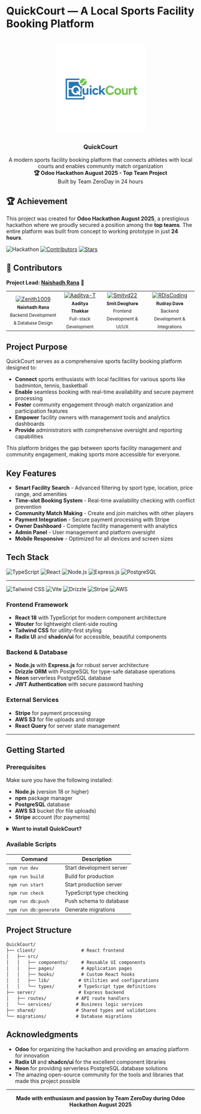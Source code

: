 # QuickCourt — A Local Sports Facility Booking Platform

<br />
<div align="center">
  <a href="https://github.com/Aaditya-T/QuickCourt">
    <img src="client/public/logo.png" alt="Logo" width="240" height="240">
  </a>

  <h3 align="center">QuickCourt</h3>

  <p align="center">
    A modern sports facility booking platform that connects athletes with local courts and enables community match organization
    <br />
    <strong>🏆 Odoo Hackathon August 2025 - Top Team Project</strong>
    <br />
    Built by Team ZeroDay in 24 hours
  </p>
</div>

## 🏆 Achievement

This project was created for **Odoo Hackathon August 2025**, a prestigious hackathon where we proudly secured a position among the **top teams**. The entire platform was built from concept to working prototype in just **24 hours**.

![Hackathon](https://img.shields.io/badge/Odoo_Hackathon_2025-Top_Team-gold?style=for-the-badge&logo=trophy&logoColor=white)
[![Contributors](https://img.shields.io/github/contributors/Aaditya-T/QuickCourt?style=for-the-badge)](https://github.com/Aaditya-T/QuickCourt/graphs/contributors)
[![Stars](https://img.shields.io/github/stars/Aaditya-T/QuickCourt?style=for-the-badge)](https://github.com/Aaditya-T/QuickCourt/stargazers)

## 👥 Contributors

**Project Lead: [Naishadh Rana](https://github.com/Zenith1009)** 🎯

<table>
<tr>
    <td align="center">
        <a href="https://github.com/Zenith1009">
            <img src="https://github.com/Zenith1009.png" width="100px;" alt="Zenith1009"/>
            <br />
            <sub><b>Naishadh Rana</b></sub>
        </a>
        <br />
        <sub>Backend Development & Database Design</sub>
    </td>
    <td align="center">
        <a href="https://github.com/Aaditya-T">
            <img src="https://github.com/Aaditya-T.png" width="100px;" alt="Aaditya-T"/>
            <br />
            <sub><b>Aaditya Thakkar</b></sub>
        </a>
        <br />
        <sub>Full-stack Development</sub>
    </td>
    <td align="center">
        <a href="https://github.com/Smitvd22">
            <img src="https://github.com/Smitvd22.png" width="100px;" alt="Smitvd22"/>
            <br />
            <sub><b>Smit Deoghare</b></sub>
        </a>
        <br />
        <sub>Frontend Development & UI/UX</sub>
    </td>
    <td align="center">
        <a href="https://github.com/RDisCoding">
            <img src="https://github.com/RDisCoding.png" width="100px;" alt="RDisCoding"/>
            <br />
            <sub><b>Rudray Dave</b></sub>
        </a>
        <br />
        <sub>Backend Development & Integrations</sub>
    </td>
</tr>
</table>

## Project Purpose

QuickCourt serves as a comprehensive sports facility booking platform designed to:

- **Connect** sports enthusiasts with local facilities for various sports like badminton, tennis, basketball
- **Enable** seamless booking with real-time availability and secure payment processing
- **Foster** community engagement through match organization and participation features
- **Empower** facility owners with management tools and analytics dashboards
- **Provide** administrators with comprehensive oversight and reporting capabilities

This platform bridges the gap between sports facility management and community engagement, making sports more accessible for everyone.

## Key Features

- **Smart Facility Search** - Advanced filtering by sport type, location, price range, and amenities
- **Time-slot Booking System** - Real-time availability checking with conflict prevention
- **Community Match Making** - Create and join matches with other players
- **Payment Integration** - Secure payment processing with Stripe
- **Owner Dashboard** - Complete facility management with analytics
- **Admin Panel** - User management and platform oversight
- **Mobile Responsive** - Optimized for all devices and screen sizes

## Tech Stack

![TypeScript](https://img.shields.io/badge/TypeScript-007ACC?style=for-the-badge&logo=typescript&logoColor=white)
![React](https://img.shields.io/badge/React-20232A?style=for-the-badge&logo=react&logoColor=61DAFB)
![Node.js](https://img.shields.io/badge/Node.js-43853D?style=for-the-badge&logo=node.js&logoColor=white)
![Express.js](https://img.shields.io/badge/Express.js-404D59?style=for-the-badge&logo=express&logoColor=white)
![PostgreSQL](https://img.shields.io/badge/PostgreSQL-316192?style=for-the-badge&logo=postgresql&logoColor=white)

---

![Tailwind CSS](https://img.shields.io/badge/Tailwind_CSS-38B2AC?style=for-the-badge&logo=tailwind-css&logoColor=white)
![Vite](https://img.shields.io/badge/Vite-646CFF?style=for-the-badge&logo=vite&logoColor=white)
![Drizzle](https://img.shields.io/badge/Drizzle-C5F74F?style=for-the-badge&logo=drizzle&logoColor=black)
![Stripe](https://img.shields.io/badge/Stripe-008CDD?style=for-the-badge&logo=stripe&logoColor=white)
![AWS](https://img.shields.io/badge/AWS-232F3E?style=for-the-badge&logo=amazon-aws&logoColor=white)

### Frontend Framework
- **React 18** with TypeScript for modern component architecture
- **Wouter** for lightweight client-side routing
- **Tailwind CSS** for utility-first styling
- **Radix UI** and **shadcn/ui** for accessible, beautiful components

### Backend & Database
- **Node.js** with **Express.js** for robust server architecture
- **Drizzle ORM** with PostgreSQL for type-safe database operations
- **Neon** serverless PostgreSQL database
- **JWT Authentication** with secure password hashing

### External Services
- **Stripe** for payment processing
- **AWS S3** for file uploads and storage
- **React Query** for server state management

---

## Getting Started

### Prerequisites

Make sure you have the following installed:
- **Node.js** (version 18 or higher)
- **npm** package manager
- **PostgreSQL** database
- **AWS S3** bucket (for file uploads)
- **Stripe** account (for payments)

<details>
<summary><strong>Want to install QuickCourt?</strong></summary>


### Installation

1. **Clone the repository**
   ```bash
   git clone https://github.com/Aaditya-T/QuickCourt.git
   cd QuickCourt
   ```

2. **Install dependencies**
   ```bash
   npm install
   ```

3. **Set up environment variables**
   
   Create environment files and add the following variables:
   ```env
   # Database
   DATABASE_URL=your_postgresql_database_url
   
   # Authentication
   JWT_SECRET=your_jwt_secret
   
   # AWS S3
   AWS_ACCESS_KEY_ID=your_aws_access_key
   AWS_SECRET_ACCESS_KEY=your_aws_secret_key
   AWS_BUCKET_NAME=your_s3_bucket_name
   AWS_REGION=your_aws_region
   
   # Stripe
   STRIPE_PUBLIC_KEY=your_stripe_public_key
   STRIPE_SECRET_KEY=your_stripe_secret_key
   ```

4. **Set up the database**
   ```bash
   npm run db:generate
   npm run db:push
   ```

5. **Start the development server**
   ```bash
   npm run dev
   ```

6. **Open your browser**
   
   Navigate to [http://localhost:3000](http://localhost:3000) to see the application running.

</details>

### Available Scripts

| Command | Description |
|---------|-------------|
| `npm run dev` | Start development server |
| `npm run build` | Build for production |
| `npm run start` | Start production server |
| `npm run check` | TypeScript type checking |
| `npm run db:push` | Push schema to database |
| `npm run db:generate` | Generate migrations |

## Project Structure

```
QuickCourt/
├── client/                 # React frontend
│   ├── src/
│   │   ├── components/     # Reusable UI components
│   │   ├── pages/          # Application pages
│   │   ├── hooks/          # Custom React hooks
│   │   ├── lib/           # Utilities and configurations
│   │   └── types/         # TypeScript type definitions
├── server/                # Express backend
│   ├── routes/           # API route handlers
│   └── services/         # Business logic services
├── shared/               # Shared types and validations
└── migrations/           # Database migrations
```

## Acknowledgments

- **Odoo** for organizing the hackathon and providing an amazing platform for innovation
- **Radix UI** and **shadcn/ui** for the excellent component libraries  
- **Neon** for providing serverless PostgreSQL database solutions
- The amazing open-source community for the tools and libraries that made this project possible

---

<div align="center">

**Made with enthusiasm and passion by Team ZeroDay during Odoo Hackathon August 2025**

</div>
